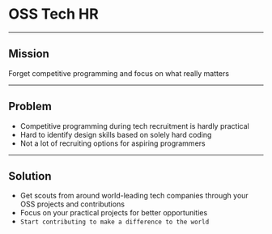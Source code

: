 # OSS Tech HR

---

## Mission

Forget competitive programming and focus on what really matters

---

## Problem

- Competitive programming during tech recruitment is hardly practical
- Hard to identify design skills based on solely hard coding
- Not a lot of recruiting options for aspiring programmers

---

## Solution

- Get scouts from around world-leading tech companies through your OSS projects and contributions
- Focus on your practical projects for better opportunities
- `Start contributing to make a difference to the world`
